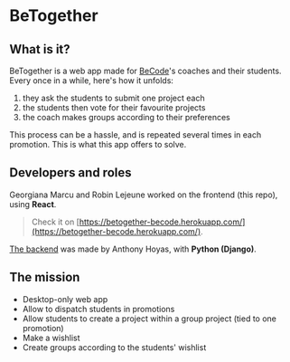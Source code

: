 # BeTogether

## What is it?

BeTogether is a web app made for [BeCode](https://becode.org/)'s coaches and their students. Every once in a while, here's how it unfolds:

1. they ask the students to submit one project each
2. the students then vote for their favourite projects
3. the coach makes groups according to their preferences

This process can be a hassle, and is repeated several times in each promotion. This is what this app offers to solve.

## Developers and roles

Georgiana Marcu and Robin Lejeune worked on the frontend (this repo), using **React**.

  > Check it on [https://betogether-becode.herokuapp.com/](https://betogether-becode.herokuapp.com/).

[The backend](https://github.com/AnthonyHoyas/BeTogether_back) was made by Anthony Hoyas, with **Python (Django)**.

## The mission

- Desktop-only web app
- Allow to dispatch students in promotions
- Allow students to create a project within a group project (tied to one promotion)
- Make a wishlist
- Create groups according to the students' wishlist